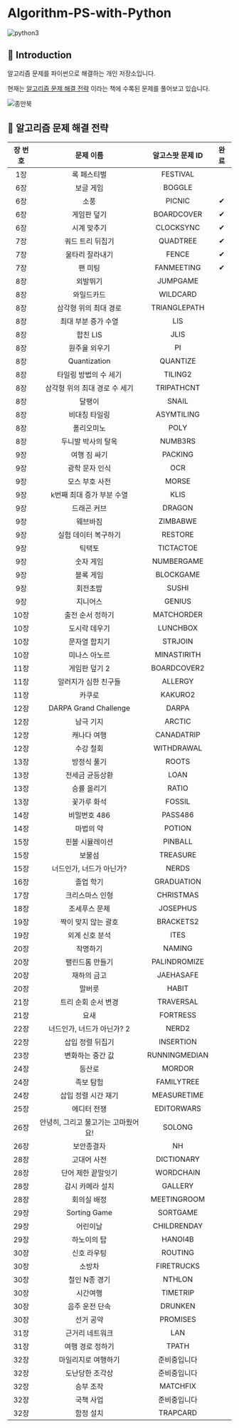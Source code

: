 # Algorithm-PS-with-Python
![python3](https://img.shields.io/badge/language-python--3.x-green)

## 📖 Introduction

알고리즘 문제를 파이썬으로 해결하는 개인 저장소입니다.


현재는 [알고리즘 문제 해결 전략](https://book.algospot.com/index.html) 이라는 책에 수록된 문제를 풀어보고 있습니다.

![종만북](https://book.algospot.com/static/img/cover1-small.png)

## 📝 알고리즘 문제 해결 전략
  
|장 번호|문제 이름|알고스팟 문제 ID|완료|
|:---:|:---:|:---:|:---:|
|1장|록 페스티벌|FESTIVAL| 
|6장|보글 게임|BOGGLE| 
|6장|소풍|PICNIC|&#10004;
|6장|게임판 덮기|BOARDCOVER|&#10004;
|6장|시계 맞추기|CLOCKSYNC|&#10004;
|7장|쿼드 트리 뒤집기|QUADTREE|&#10004;
|7장|울타리 잘라내기|FENCE|&#10004;
|7장|팬 미팅|FANMEETING|&#10004;
|8장|외발뛰기|JUMPGAME| 
|8장|와일드카드|WILDCARD| 
|8장|삼각형 위의 최대 경로|TRIANGLEPATH| 
|8장|최대 부분 증가 수열|LIS| 
|8장|합친 LIS|JLIS| 
|8장|원주율 외우기|PI| 
|8장|Quantization|QUANTIZE| 
|8장|타일링 방법의 수 세기|TILING2| 
|8장|삼각형 위의 최대 경로 수 세기|TRIPATHCNT| 
|8장|달팽이|SNAIL| 
|8장|비대칭 타일링|ASYMTILING| 
|8장|폴리오미노|POLY| 
|8장|두니발 박사의 탈옥|NUMB3RS| 
|9장|여행 짐 싸기|PACKING| 
|9장|광학 문자 인식|OCR| 
|9장|모스 부호 사전|MORSE| 
|9장|k번째 최대 증가 부분 수열|KLIS| 
|9장|드래곤 커브|DRAGON| 
|9장|웨브바짐|ZIMBABWE| 
|9장|실험 데이터 복구하기|RESTORE| 
|9장|틱택토|TICTACTOE| 
|9장|숫자 게임|NUMBERGAME| 
|9장|블록 게임|BLOCKGAME| 
|9장|회전초밥|SUSHI| 
|9장|지니어스|GENIUS| 
|10장|출전 순서 정하기|MATCHORDER| 
|10장|도시락 데우기|LUNCHBOX| 
|10장|문자열 합치기|STRJOIN| 
|10장|미나스 아노르|MINASTIRITH| 
|11장|게임판 덮기 2|BOARDCOVER2| 
|11장|알러지가 심한 친구들|ALLERGY| 
|11장|카쿠로|KAKURO2| 
|12장|DARPA Grand Challenge|DARPA| 
|12장|남극 기지|ARCTIC| 
|12장|캐나다 여행|CANADATRIP| 
|12장|수강 철회|WITHDRAWAL| 
|13장|방정식 풀기|ROOTS| 
|13장|전세금 균등상환|LOAN| 
|13장|승률 올리기|RATIO| 
|13장|꽃가루 화석|FOSSIL| 
|14장|비밀번호 486|PASS486| 
|14장|마법의 약|POTION| 
|15장|핀볼 시뮬레이션|PINBALL| 
|15장|보물섬|TREASURE| 
|15장|너드인가, 너드가 아닌가?|NERDS| 
|16장|졸업 학기|GRADUATION| 
|17장|크리스마스 인형|CHRISTMAS| 
|18장|조세푸스 문제|JOSEPHUS| 
|19장|짝이 맞지 않는 괄호|BRACKETS2| 
|19장|외계 신호 분석|ITES| 
|20장|작명하기|NAMING| 
|20장|팰린드롬 만들기|PALINDROMIZE| 
|20장|재하의 금고|JAEHASAFE| 
|20장|말버릇|HABIT| 
|21장|트리 순회 순서 변경|TRAVERSAL| 
|21장|요새|FORTRESS| 
|22장|너드인가, 너드가 아닌가? 2|NERD2| 
|22장|삽입 정렬 뒤집기|INSERTION| 
|23장|변화하는 중간 값|RUNNINGMEDIAN| 
|24장|등산로|MORDOR| 
|24장|족보 탐험|FAMILYTREE| 
|24장|삽입 정렬 시간 재기|MEASURETIME| 
|25장|에디터 전쟁|EDITORWARS| 
|26장|안녕히, 그리고 물고기는 고마웠어요!|SOLONG| 
|26장|보안종결자|NH| 
|28장|고대어 사전|DICTIONARY| 
|28장|단어 제한 끝말잇기|WORDCHAIN| 
|28장|감시 카메라 설치|GALLERY| 
|28장|회의실 배정|MEETINGROOM| 
|29장|Sorting Game|SORTGAME| 
|29장|어린이날|CHILDRENDAY| 
|29장|하노이의 탑|HANOI4B| 
|30장|신호 라우팅|ROUTING| 
|30장|소방차|FIRETRUCKS| 
|30장|철인 N종 경기|NTHLON| 
|30장|시간여행|TIMETRIP| 
|30장|음주 운전 단속|DRUNKEN| 
|30장|선거 공약|PROMISES| 
|31장|근거리 네트워크|LAN| 
|31장|여행 경로 정하기|TPATH| 
|32장|마일리지로 여행하기|준비중입니다| 
|32장|도난당한 조각상|준비중입니다| 
|32장|승부 조작|MATCHFIX| 
|32장|국책 사업|준비중입니다| 
|32장|함정 설치|TRAPCARD| 







